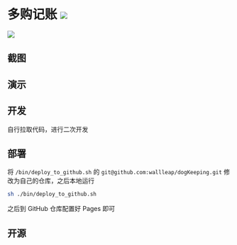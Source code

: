 # 多购记账 ![](https://img.shields.io/badge/dogKeeping-@v0.1.0-F10000.svg)

![](https://img.shields.io/badge/vite-@v3.1.8-5468ff.svg) 

## 截图

## 演示

## 开发

自行拉取代码，进行二次开发

## 部署

将 `/bin/deploy_to_github.sh` 的 `git@github.com:wallleap/dogKeeping.git` 修改为自己的仓库，之后本地运行

```zsh
sh ./bin/deploy_to_github.sh
```

之后到 GitHub 仓库配置好 Pages 即可

## 开源
